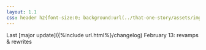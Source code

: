 ```yaml
---
layout: 1.1
css: header h2{font-size:0; background:url(../that-one-story/assets/img/logothing-v0.png); background-position:center; height:284px; margin:7.5rem auto 1rem;} body{text-align:center;} main{font-size:.75em; opacity:.85;}
---
```

Last [major update]({%include url.html%}/changelog) February 13: revamps & rewrites
